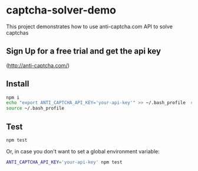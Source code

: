 # captcha-solver-demo

This project demonstrates how to use anti-captcha.com API to solve captchas

## Sign Up for a free trial and get the api key

(http://anti-captcha.com/)

## Install

```bash
npm i
echo "export ANTI_CAPTCHA_API_KEY='your-api-key'" >> ~/.bash_profile  # set env variable globally
source ~/.bash_profile
```

## Test

```bash
npm test
```
Or, in case you don't want to set a global environment variable:

```bash
ANTI_CAPTCHA_API_KEY='your-api-key' npm test
```
